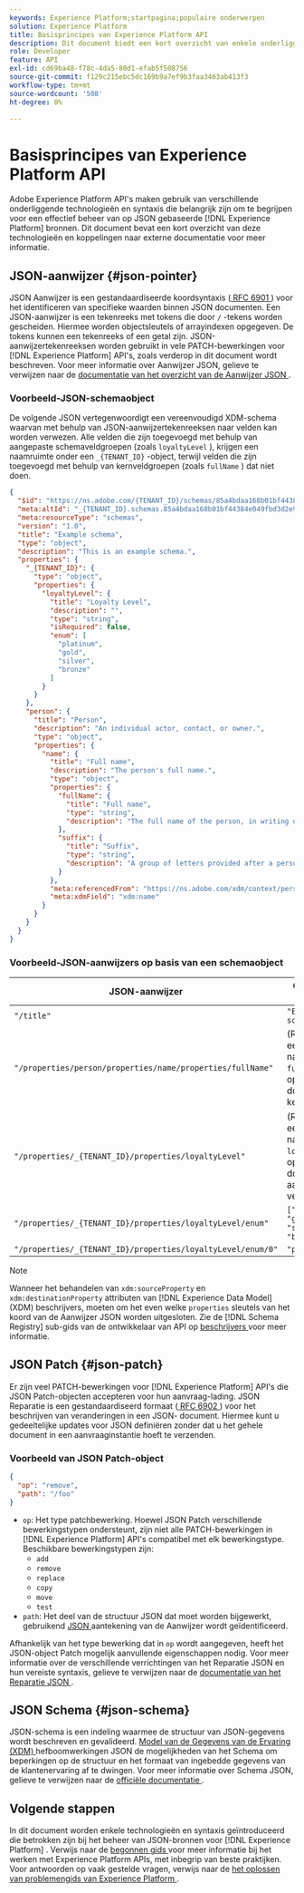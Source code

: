 ```yaml
---
keywords: Experience Platform;startpagina;populaire onderwerpen
solution: Experience Platform
title: Basisprincipes van Experience Platform API
description: Dit document biedt een kort overzicht van enkele onderliggende technologieën en syntaxis die van toepassing zijn op Experience Platform API's.
role: Developer
feature: API
exl-id: cd69ba48-f78c-4da5-80d1-efab5f508756
source-git-commit: f129c215ebc5dc169b9a7ef9b3faa3463ab413f3
workflow-type: tm+mt
source-wordcount: '508'
ht-degree: 0%

---
```


# Basisprincipes van Experience Platform API

Adobe Experience Platform API&#39;s maken gebruik van verschillende onderliggende technologieën en syntaxis die belangrijk zijn om te begrijpen voor een effectief beheer van op JSON gebaseerde [!DNL Experience Platform] bronnen. Dit document bevat een kort overzicht van deze technologieën en koppelingen naar externe documentatie voor meer informatie.

## JSON-aanwijzer {#json-pointer}

JSON Aanwijzer is een gestandaardiseerde koordsyntaxis ([ RFC 6901 ](https://tools.ietf.org/html/rfc6901)) voor het identificeren van specifieke waarden binnen JSON documenten. Een JSON-aanwijzer is een tekenreeks met tokens die door `/` -tekens worden gescheiden. Hiermee worden objectsleutels of arrayindexen opgegeven. De tokens kunnen een tekenreeks of een getal zijn. JSON-aanwijzertekenreeksen worden gebruikt in vele PATCH-bewerkingen voor [!DNL Experience Platform] API&#39;s, zoals verderop in dit document wordt beschreven. Voor meer informatie over Aanwijzer JSON, gelieve te verwijzen naar de [ documentatie van het overzicht van de Aanwijzer JSON ](https://rapidjson.org/md_doc_pointer.html).

### Voorbeeld-JSON-schemaobject

De volgende JSON vertegenwoordigt een vereenvoudigd XDM-schema waarvan met behulp van JSON-aanwijzertekenreeksen naar velden kan worden verwezen. Alle velden die zijn toegevoegd met behulp van aangepaste schemaveldgroepen (zoals `loyaltyLevel` ), krijgen een naamruimte onder een `_{TENANT_ID}` -object, terwijl velden die zijn toegevoegd met behulp van kernveldgroepen (zoals `fullName` ) dat niet doen.

```json
{
  "$id": "https://ns.adobe.com/{TENANT_ID}/schemas/85a4bdaa168b01bf44384e049fbd3d2e9b2ffaca440d35b9",
  "meta:altId": "_{TENANT_ID}.schemas.85a4bdaa168b01bf44384e049fbd3d2e9b2ffaca440d35b9",
  "meta:resourceType": "schemas",
  "version": "1.0",
  "title": "Example schema",
  "type": "object",
  "description": "This is an example schema.",
  "properties": {
    "_{TENANT_ID}": {
      "type": "object",
      "properties": {
        "loyaltyLevel": {
          "title": "Loyalty Level",
          "description": "",
          "type": "string",
          "isRequired": false,
          "enum": [
            "platinum",
            "gold",
            "silver",
            "bronze"
          ]
        }
      }
    },
    "person": {
      "title": "Person",
      "description": "An individual actor, contact, or owner.",
      "type": "object",
      "properties": {
        "name": {
          "title": "Full name",
          "description": "The person's full name.",
          "type": "object",
          "properties": {
            "fullName": {
              "title": "Full name",
              "type": "string",
              "description": "The full name of the person, in writing order most commonly accepted in the language of the name.",
            },
            "suffix": {
              "title": "Suffix",
              "type": "string",
              "description": "A group of letters provided after a person's name to provide additional information. The `suffix` is used at the end of someones name. For example Jr., Sr., M.D., PhD, I, II, III, etc.",
            }
          },
          "meta:referencedFrom": "https://ns.adobe.com/xdm/context/person-name",
          "meta:xdmField": "xdm:name"
        }
      }
    }
  }
}
```

### Voorbeeld-JSON-aanwijzers op basis van een schemaobject

| JSON-aanwijzer | Oplossingen voor |
| --- | --- |
| `"/title"` | `"Example schema"` |
| `"/properties/person/properties/name/properties/fullName"` | (Retourneert een verwijzing naar het veld `fullName` , opgegeven door een kernveldgroep.) |
| `"/properties/_{TENANT_ID}/properties/loyaltyLevel"` | (Retourneert een verwijzing naar het veld `loyaltyLevel` , opgegeven door een aangepaste veldgroep.) |
| `"/properties/_{TENANT_ID}/properties/loyaltyLevel/enum"` | `["platinum", "gold", "silver", "bronze"]` |
| `"/properties/_{TENANT_ID}/properties/loyaltyLevel/enum/0"` | `"platinum"` |

>[!NOTE]
>
>Wanneer het behandelen van `xdm:sourceProperty` en `xdm:destinationProperty` attributen van [!DNL Experience Data Model] (XDM) beschrijvers, moeten om het even welke `properties` sleutels **&#x200B;**&#x200B;van het koord van de Aanwijzer JSON worden uitgesloten. Zie de [!DNL Schema Registry] sub-gids van de ontwikkelaar van API op [ beschrijvers ](../xdm/api/descriptors.md) voor meer informatie.

## JSON Patch {#json-patch}

Er zijn veel PATCH-bewerkingen voor [!DNL Experience Platform] API&#39;s die JSON Patch-objecten accepteren voor hun aanvraag-lading. JSON Reparatie is een gestandaardiseerd formaat ([ RFC 6902 ](https://tools.ietf.org/html/rfc6902)) voor het beschrijven van veranderingen in een JSON- document. Hiermee kunt u gedeeltelijke updates voor JSON definiëren zonder dat u het gehele document in een aanvraaginstantie hoeft te verzenden.

### Voorbeeld van JSON Patch-object

```json
{
  "op": "remove",
  "path": "/foo"
}
```

* `op`: Het type patchbewerking. Hoewel JSON Patch verschillende bewerkingstypen ondersteunt, zijn niet alle PATCH-bewerkingen in [!DNL Experience Platform] API&#39;s compatibel met elk bewerkingstype. Beschikbare bewerkingstypen zijn:
   * `add`
   * `remove`
   * `replace`
   * `copy`
   * `move`
   * `test`
* `path`: Het deel van de structuur JSON dat moet worden bijgewerkt, gebruikend [ JSON ](#json-pointer) aantekening van de Aanwijzer wordt geïdentificeerd.

Afhankelijk van het type bewerking dat in `op` wordt aangegeven, heeft het JSON-object Patch mogelijk aanvullende eigenschappen nodig. Voor meer informatie over de verschillende verrichtingen van het Reparatie JSON en hun vereiste syntaxis, gelieve te verwijzen naar de [ documentatie van het Reparatie JSON ](https://datatracker.ietf.org/doc/html/rfc6902).

## JSON Schema {#json-schema}

JSON-schema is een indeling waarmee de structuur van JSON-gegevens wordt beschreven en gevalideerd. [ Model van de Gegevens van de Ervaring (XDM) ](../xdm/home.md) hefboomwerkingen JSON de mogelijkheden van het Schema om beperkingen op de structuur en het formaat van ingebedde gegevens van de klantenervaring af te dwingen. Voor meer informatie over Schema JSON, gelieve te verwijzen naar de [ officiële documentatie ](https://json-schema.org/).

## Volgende stappen

In dit document worden enkele technologieën en syntaxis geïntroduceerd die betrokken zijn bij het beheer van JSON-bronnen voor [!DNL Experience Platform] . Verwijs naar de [ begonnen gids ](api-guide.md) voor meer informatie bij het werken met Experience Platform APIs, met inbegrip van beste praktijken. Voor antwoorden op vaak gestelde vragen, verwijs naar de [ het oplossen van problemengids van Experience Platform ](troubleshooting.md).
